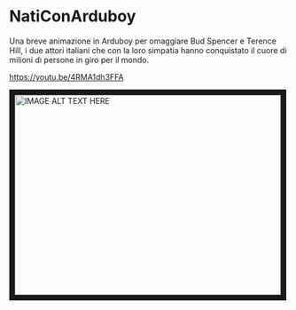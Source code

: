 # NatiConArduboy
Una breve animazione in Arduboy per omaggiare Bud Spencer e Terence Hill, i due attori italiani che con la loro simpatia hanno conquistato il cuore di milioni di persone in giro per il mondo. 


https://youtu.be/4RMA1dh3FFA

<a href="http://www.youtube.com/watch?feature=player_embedded&v=4RMA1dh3FFA
" target="_blank"><img src="http://img.youtube.com/vi/4RMA1dh3FFA/0.jpg" 
alt="IMAGE ALT TEXT HERE" width="480" height="360" border="10" /></a>
